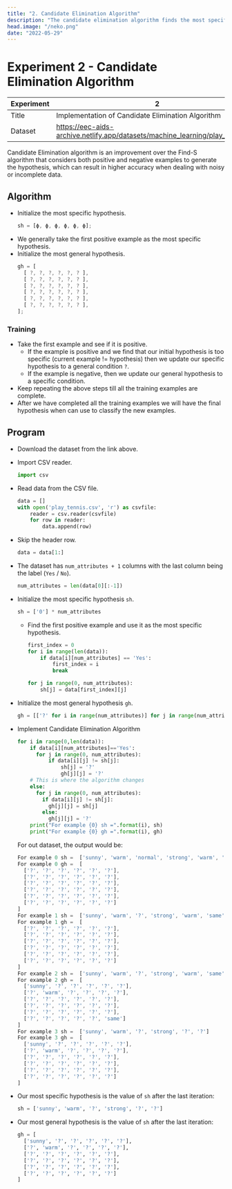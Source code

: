 ```yaml
---
title: "2. Candidate Elimination Algorithm"
description: "The candidate elimination algorithm finds the most specific hypothesis that fits all the positive examples."
head.image: "/neko.png"
date: "2022-05-29"
---
```


# Experiment 2 - Candidate Elimination Algorithm

| Experiment | 2                                                                              |
| ---------- | ------------------------------------------------------------------------------ |
| Title      | Implementation of Candidate Elimination Algorithm                              |
| Dataset    | https://eec-aids-archive.netlify.app/datasets/machine_learning/play_tennis.csv |

Candidate Elimination algorithm is an improvement over the Find-S algorithm that
considers both positive and negative examples to generate the hypothesis, which
can result in higher accuracy when dealing with noisy or incomplete data.

## Algorithm

- Initialize the most specific hypothesis.
  ```ts
  sh = [ϕ, ϕ, ϕ, ϕ, ϕ, ϕ];
  ```
- We generally take the first positive example as the most specific hypothesis.
- Initialize the most general hypothesis.
  ```ts
  gh = [
    [ ?, ?, ?, ?, ?, ? ],
    [ ?, ?, ?, ?, ?, ? ],
    [ ?, ?, ?, ?, ?, ? ],
    [ ?, ?, ?, ?, ?, ? ],
    [ ?, ?, ?, ?, ?, ? ],
    [ ?, ?, ?, ?, ?, ? ],
  ];
  ```

### Training

- Take the first example and see if it is positive.
  - If the example is positive and we find that our initial hypothesis is too
    specific (current example != hypothesis) then we update our specific
    hypothesis to a general condition `?`.
  - If the example is negative, then we update our general hypothesis to a
    specific condition.
- Keep repeating the above steps till all the training examples are complete.
- After we have completed all the training examples we will have the final
  hypothesis when can use to classify the new examples.

## Program

- Download the dataset from the link above.

- Import CSV reader.
  ```python
  import csv
  ```
- Read data from the CSV file.
  ```python
  data = []
  with open('play_tennis.csv', 'r') as csvfile:
      reader = csv.reader(csvfile)
      for row in reader:
          data.append(row)
  ```
- Skip the header row.
  ```python
  data = data[1:]
  ```
- The dataset has `num_attributes + 1` columns with the last column being the
  label (`Yes` / `No`).
  ```python
  num_attributes = len(data[0][:-1])
  ```
- Initialize the most specific hypothesis `sh`.
  ```python
  sh = ['0'] * num_attributes
  ```
  - Find the first positive example and use it as the most specific hypothesis.
    ```python
    first_index = 0
    for i in range(len(data)):
        if data[i][num_attributes] == 'Yes':
            first_index = i
            break
    ```
    ```python
    for j in range(0, num_attributes):
        sh[j] = data[first_index][j]
    ```
- Initialize the most general hypothesis `gh`.
  ```python
  gh = [['?' for i in range(num_attributes)] for j in range(num_attributes)]
  ```
- Implement Candidate Elimination Algorithm
  ```python
  for i in range(0,len(data)):
      if data[i][num_attributes]=='Yes':
        for j in range(0, num_attributes):
            if data[i][j] != sh[j]:
                sh[j] = '?'
                gh[j][j] = '?'
      # This is where the algorithm changes
      else:
        for j in range(0, num_attributes):
          if data[i][j] != sh[j]:
            gh[j][j] = sh[j]
          else:
            gh[j][j] = '?'
      print("For example {0} sh =".format(i), sh)
      print("For example {0} gh =".format(i), gh)
  ```
  For out dataset, the output would be:
  ```ts
  For example 0 sh =  ['sunny', 'warm', 'normal', 'strong', 'warm', 'same']
  For example 0 gh =  [
    ['?', '?', '?', '?', '?', '?'], 
    ['?', '?', '?', '?', '?', '?'], 
    ['?', '?', '?', '?', '?', '?'], 
    ['?', '?', '?', '?', '?', '?'], 
    ['?', '?', '?', '?', '?', '?'], 
    ['?', '?', '?', '?', '?', '?']
  ]
  For example 1 sh =  ['sunny', 'warm', '?', 'strong', 'warm', 'same']
  For example 1 gh =  [
    ['?', '?', '?', '?', '?', '?'], 
    ['?', '?', '?', '?', '?', '?'], 
    ['?', '?', '?', '?', '?', '?'], 
    ['?', '?', '?', '?', '?', '?'], 
    ['?', '?', '?', '?', '?', '?'], 
    ['?', '?', '?', '?', '?', '?']
  ]
  For example 2 sh =  ['sunny', 'warm', '?', 'strong', 'warm', 'same']
  For example 2 gh =  [
    ['sunny', '?', '?', '?', '?', '?'], 
    ['?', 'warm', '?', '?', '?', '?'], 
    ['?', '?', '?', '?', '?', '?'], 
    ['?', '?', '?', '?', '?', '?'], 
    ['?', '?', '?', '?', '?', '?'], 
    ['?', '?', '?', '?', '?', 'same']
  ]
  For example 3 sh =  ['sunny', 'warm', '?', 'strong', '?', '?']
  For example 3 gh =  [
    ['sunny', '?', '?', '?', '?', '?'], 
    ['?', 'warm', '?', '?', '?', '?'], 
    ['?', '?', '?', '?', '?', '?'], 
    ['?', '?', '?', '?', '?', '?'], 
    ['?', '?', '?', '?', '?', '?'], 
    ['?', '?', '?', '?', '?', '?']
  ]
  ```
- Our most specific hypothesis is the value of `sh` after the last iteration:
  ```python
  sh = ['sunny', 'warm', '?', 'strong', '?', '?']
  ```
- Our most general hypothesis is the value of `sh` after the last iteration:
  ```python
  gh = [
    ['sunny', '?', '?', '?', '?', '?'], 
    ['?', 'warm', '?', '?', '?', '?'], 
    ['?', '?', '?', '?', '?', '?'], 
    ['?', '?', '?', '?', '?', '?'], 
    ['?', '?', '?', '?', '?', '?'], 
    ['?', '?', '?', '?', '?', '?']
  ]
  ```
